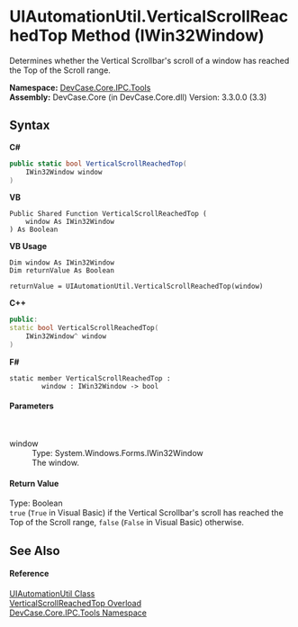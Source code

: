 # UIAutomationUtil.VerticalScrollReachedTop Method (IWin32Window)
 

Determines whether the Vertical Scrollbar's scroll of a window has reached the Top of the Scroll range.

**Namespace:**&nbsp;<a href="N_DevCase_Core_IPC_Tools">DevCase.Core.IPC.Tools</a><br />**Assembly:**&nbsp;DevCase.Core (in DevCase.Core.dll) Version: 3.3.0.0 (3.3)

## Syntax

**C#**<br />
``` C#
public static bool VerticalScrollReachedTop(
	IWin32Window window
)
```

**VB**<br />
``` VB
Public Shared Function VerticalScrollReachedTop ( 
	window As IWin32Window
) As Boolean
```

**VB Usage**<br />
``` VB Usage
Dim window As IWin32Window
Dim returnValue As Boolean

returnValue = UIAutomationUtil.VerticalScrollReachedTop(window)
```

**C++**<br />
``` C++
public:
static bool VerticalScrollReachedTop(
	IWin32Window^ window
)
```

**F#**<br />
``` F#
static member VerticalScrollReachedTop : 
        window : IWin32Window -> bool 

```


#### Parameters
&nbsp;<dl><dt>window</dt><dd>Type: System.Windows.Forms.IWin32Window<br />The window.</dd></dl>

#### Return Value
Type: Boolean<br />`true` (`True` in Visual Basic) if the Vertical Scrollbar's scroll has reached the Top of the Scroll range, `false` (`False` in Visual Basic) otherwise.

## See Also


#### Reference
<a href="T_DevCase_Core_IPC_Tools_UIAutomationUtil">UIAutomationUtil Class</a><br /><a href="Overload_DevCase_Core_IPC_Tools_UIAutomationUtil_VerticalScrollReachedTop">VerticalScrollReachedTop Overload</a><br /><a href="N_DevCase_Core_IPC_Tools">DevCase.Core.IPC.Tools Namespace</a><br />